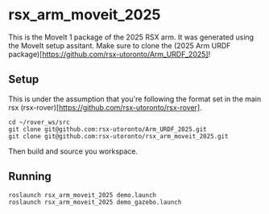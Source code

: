 # rsx_arm_moveit_2025

This is the MoveIt 1 package of the 2025 RSX arm. It was generated using the MoveIt setup assitant. Make sure to clone the (2025 Arm URDF package)[https://github.com/rsx-utoronto/Arm_URDF_2025]!

## Setup

This is under the assumption that you're following the format set in the main rsx (rsx-rover)[https://github.com/rsx-utoronto/rsx-rover].
```
cd ~/rover_ws/src
git clone git@github.com:rsx-utoronto/Arm_URDF_2025.git
git clone git@github.com:rsx-utoronto/rsx_arm_moveit_2025.git
```

Then build and source you workspace.

## Running
```
roslaunch rsx_arm_moveit_2025 demo.launch
roslaunch rsx_arm_moveit_2025 demo_gazebo.launch
```
